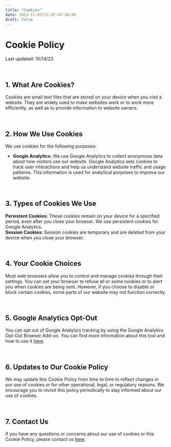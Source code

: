 ```yaml
---
title: "Cookies"
date: 2023-11-01T21:07:47-04:00
draft: false
---
```

<div class="w-full max-w-screen-md mx-auto pt-8 pb-16 px-4">
    <h1 class="text-3xl">Cookie Policy</h1>
    <p class="text-sm">Last updated: 10/14/23</p>
    <br>
    <h2 class="text-xl">1. What Are Cookies?</h2>
    <p>Cookies are small text files that are stored on your device when you visit a website. They are widely used to make websites work or to work more efficiently, as well as to provide information to website owners.</p>
    <br>
    <h2 class="text-xl">2. How We Use Cookies</h2>
    <p>We use cookies for the following purposes:</p>
    <ul>
        <li><strong>Google Analytics:</strong> We use Google Analytics to collect anonymous data about how visitors use our website. Google Analytics sets cookies to track user interactions and help us understand website traffic and usage patterns. This information is used for analytical purposes to improve our website.</li>
    </ul>
    <br>
    <h2 class="text-xl">3. Types of Cookies We Use</h2>
    <p>
        <strong>Persistent Cookies:</strong> These cookies remain on your device for a specified period, even after you close your browser. We use persistent cookies for Google Analytics.<br>
        <strong>Session Cookies:</strong> Session cookies are temporary and are deleted from your device when you close your browser.
    </p>
    <br>
    <h2 class="text-xl">4. Your Cookie Choices</h2>
    <p>Most web browsers allow you to control and manage cookies through their settings. You can set your browser to refuse all or some cookies or to alert you when cookies are being sent. However, if you choose to disable or block certain cookies, some parts of our website may not function correctly.</p>
    <br>
    <h2 class="text-xl">5. Google Analytics Opt-Out</h2>
    <p>You can opt out of Google Analytics tracking by using the Google Analytics Opt-Out Browser Add-on. You can find more information about this tool and how to use it <a href="https://tools.google.com/dlpage/gaoptout" target="_blank" rel="noopener noreferrer">here</a>.</p>
    <br>
    <h2 class="text-xl">6. Updates to Our Cookie Policy</h2>
    <p>We may update this Cookie Policy from time to time to reflect changes in our use of cookies or for other operational, legal, or regulatory reasons. We encourage you to revisit this policy periodically to stay informed about our use of cookies.</p>
    <br>
    <h2 class="text-xl">7. Contact Us</h2>
    <p>If you have any questions or concerns about our use of cookies or this Cookie Policy, please contact us <a href="/contact.html" class="text-sky-700 underline">here</a>.</p>
</div>
